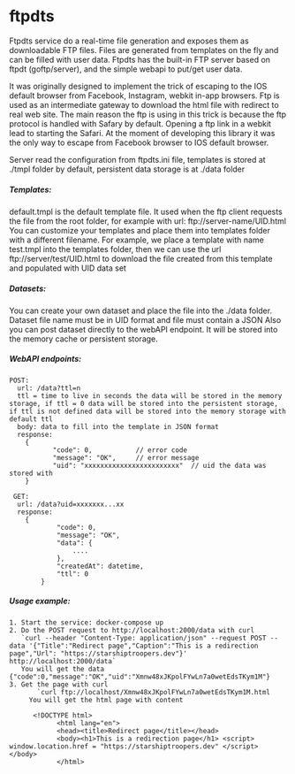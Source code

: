 # ftpdts
Ftpdts service do a real-time file generation and exposes them as downloadable FTP files. Files are generated from templates on the fly and can be filled with user data. 
Ftpdts has the built-in FTP server based on ftpdt (goftp/server), and the simple webapi to put/get user data.

It was originally designed to implement the trick of escaping to the IOS default browser from Facebook, Instagram, webkit in-app browsers.
Ftp is used as an intermediate gateway to download the html file with redirect to real web site.
The main reason the ftp is using in this trick is because the ftp protocol is handled with Safary by default. Opening a ftp link in a webkit lead to starting the Safari. At the moment of developing this library it was the only way to escape from Facebook browser to IOS default browser.

Server read the configuration from ftpdts.ini file, templates is stored at ./tmpl folder by default, persistent data storage is at ./data folder

##### Templates:
default.tmpl is the default template file. It used when the ftp client requests the file from the root folder, for example with url: ftp://server-name/UID.html
You can customize your templates and place them into templates folder with a different filename. 
For example, we place a template with name test.tmpl into the templates folder, 
then we can use the url ftp://server/test/UID.html to download the file created from this template and populated with UID data set

##### Datasets:
You can create your own dataset and place the file into the ./data folder. Dataset file name must be in UID format and file must contain a JSON
Also you can post dataset directly to the webAPI endpoint. It will be stored into the memory cache or persistent storage.

##### WebAPI endpoints:
```
POST:
  url: /data?ttl=n
  ttl = time to live in seconds the data will be stored in the memory storage, if ttl = 0 data will be stored into the persistent storage, if ttl is not defined data will be stored into the memory storage with default ttl
  body: data to fill into the template in JSON format
  response:
  	{
		   "code": 0,    		// error code
    	   "message": "OK",		// error message
 		   "uid": "xxxxxxxxxxxxxxxxxxxxxxxx"  // uid the data was stored with
  	}

 GET:
  url: /data?uid=xxxxxxx...xx
  response:
  	{
		    "code": 0,
		    "message": "OK",
		    "data": {
				....
			},
    		"createdAt": datetime,
    		"ttl": 0
		}
```

##### Usage example:

    1. Start the service: docker-compose up
    2. Do the POST request to http://localhost:2000/data with curl
       `curl --header "Content-Type: application/json" --request POST --data '{"Title":"Redirect page","Caption":"This is a redirection page","Url": "https://starshiptroopers.dev"}' http://localhost:2000/data`
       You will get the data {"code":0,"message":"OK","uid":"Xmnw48xJKpolFYwLn7a0wetEdsTKym1M"}
    3. Get the page with curl
		   `curl ftp://localhost/Xmnw48xJKpolFYwLn7a0wetEdsTKym1M.html
		 You will get the html page with content
```
      <!DOCTYPE html>
			<html lang="en">
			<head><title>Redirect page</title></head>
			<body><h1>This is a redirection page</h1> <script> window.location.href = "https://starshiptroopers.dev" </script> </body>
			</html>
```

